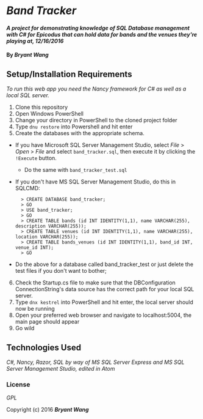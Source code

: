 # _Band Tracker_

#### _A project for demonstrating knowledge of SQL Database management with C# for Epicodus that can hold data for bands and the venues they're playing at, 12/16/2016_

#### By _**Bryant Wang**_

## Setup/Installation Requirements

_To run this web app you need the Nancy framework for C# as well as a local SQL server._

1. Clone this repository
2. Open Windows PowerShell
3. Change your directory in PowerShell to the cloned project folder
4. Type `dnu restore` into Powershell and hit enter
5. Create the databases with the appropriate schema.
  * If you have Microsoft SQL Server Management Studio, select _File_ > _Open_ > _File_ and select `band_tracker.sql`, then execute it by clicking the `!Execute` button.
    * Do the same with `band_tracker_test.sql`
  * If you don't have MS SQL Server Management Studio, do this in SQLCMD:

          > CREATE DATABASE band_tracker;
          > GO
          > USE band_tracker;
          > GO
          > CREATE TABLE bands (id INT IDENTITY(1,1), name VARCHAR(255), description VARCHAR(255));
          > CREATE TABLE venues (id INT IDENTITY(1,1), name VARCHAR(255), location VARCHAR(255));
          > CREATE TABLE bands_venues (id INT IDENTITY(1,1), band_id INT, venue_id INT);
          > GO

  * Do the above for a database called band_tracker_test or just delete the test files if you don't want to bother;
6. Check the Startup.cs file to make sure that the DBConfiguration ConnectionString's data source has the correct path for your local SQL server.
7. Type `dnx kestrel` into PowerShell and hit enter, the local server should now be running
8. Open your preferred web browser and navigate to localhost:5004, the main page should appear
9. Go wild

## Technologies Used

_C#, Nancy, Razor, SQL by way of MS SQL Server Express and MS SQL Server Management Studio, edited in Atom_

### License

*GPL*

Copyright (c) 2016 **_Bryant Wang_**
